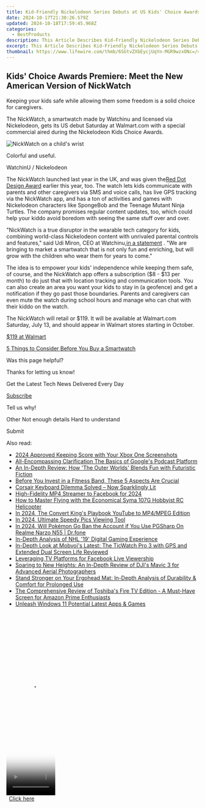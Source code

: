 ```yaml
---
title: Kid-Friendly Nickelodeon Series Debuts at US Kids' Choice Awards
date: 2024-10-17T21:30:26.579Z
updated: 2024-10-18T17:59:45.968Z
categories:
  - BestProducts
description: This Article Describes Kid-Friendly Nickelodeon Series Debuts at US Kids' Choice Awards
excerpt: This Article Describes Kid-Friendly Nickelodeon Series Debuts at US Kids' Choice Awards
thumbnail: https://www.lifewire.com/thmb/6SGtvZXbEycjUqYn-MGR9wzxONc=/400x300/filters:no_upscale():max_bytes(150000):strip_icc():format(webp)/NickWatchonwrist03-5c1abe8fe33a42d0acc067e5aa68d429.jpg
---
```


## Kids' Choice Awards Premiere: Meet the New American Version of NickWatch

Keeping your kids safe while allowing them some freedom is a solid choice for caregivers.

 The NickWatch, a smartwatch made by Watchinu and licensed via Nickelodeon, gets its US debut Saturday at Walmart.com with a special commercial aired during the Nickelodeon Kids Choice Awards.

![NickWatch on a child's wrist](https://www.lifewire.com/thmb/yqpaqlbiZAKth098cDjeGBx6S3s=/1500x0/filters:no_upscale():max_bytes(150000):strip_icc():format(webp)/NickWatchonwrist03-5c1abe8fe33a42d0acc067e5aa68d429.jpg)

Colorful and useful.

WatchinU / Nickelodeon

 The NickWatch launched last year in the UK, and was given the[Red Dot Design Award](https://www.red-dot.org/de/project/nickwatch-68476) earlier this year, too. The watch lets kids communicate with parents and other caregivers via SMS and voice calls, has live GPS tracking via the NickWatch app, and has a ton of activities and games with Nickelodeon characters like SpongeBob and the Teenage Mutant Ninja Turtles. The company promises regular content updates, too, which could help your kiddo avoid boredom with seeing the same stuff over and over.

 "NickWatch is a true disruptor in the wearable tech category for kids, combining world-class Nickelodeon content with unrivaled parental controls and features," said Udi Miron, CEO at Watchinu,[in a statement](https://www.prnewswire.com/news-releases/watchinu-brings-award-winning-nickelodeon-smartwatch-for-kids-to-the-us-302195353.html) . "We are bringing to market a smartwatch that is not only fun and enriching, but will grow with the children who wear them for years to come."

 The idea is to empower your kids' independence while keeping them safe, of course, and the NickWatch app offers a subscription ($8 - $13 per month) to do just that with location tracking and communication tools. You can also create an area you want your kids to stay in (a geofence) and get a notification if they go past those boundaries. Parents and caregivers can even mute the watch during school hours and manage who can chat with their kiddo on the watch.

 The NickWatch will retail or $119\. It will be available at Walmart.com Saturday, July 13, and should appear in Walmart stores starting in October.  

[$119 at Walmart](https://www.walmart.com/ip/nickWatch-by-nickelodeon/6344272802)

[5 Things to Consider Before You Buy a Smartwatch](https://www.lifewire.com/before-you-buy-smartwatch-8666142)

Was this page helpful?

Thanks for letting us know!

 Get the Latest Tech News Delivered Every Day

[Subscribe](https://www.lifewire.com/#)

Tell us why!

 Other  Not enough details  Hard to understand

 Submit

<ins class="adsbygoogle"
     style="display:block"
     data-ad-format="autorelaxed"
     data-ad-client="ca-pub-7571918770474297"
     data-ad-slot="1223367746"></ins>

<ins class="adsbygoogle"
     style="display:block"
     data-ad-client="ca-pub-7571918770474297"
     data-ad-slot="8358498916"
     data-ad-format="auto"
     data-full-width-responsive="true"></ins>

<span class="atpl-alsoreadstyle">Also read:</span>
<div><ul>
<li><a href="https://screen-capture.techidaily.com/2024-approved-keeping-score-with-your-xbox-one-screenshots/"><u>2024 Approved Keeping Score with Your Xbox One Screenshots</u></a></li>
<li><a href="https://extra-hints.techidaily.com/all-encompassing-clarification-the-basics-of-googles-podcast-platform/"><u>All-Encompassing Clarification The Basics of Google's Podcast Platform</u></a></li>
<li><a href="https://buynow-marvelous.techidaily.com/an-in-depth-review-how-the-outer-worlds-blends-fun-with-futuristic-fiction/"><u>An In-Depth Review: How 'The Outer Worlds' Blends Fun with Futuristic Fiction</u></a></li>
<li><a href="https://buynow-marvelous.techidaily.com/before-you-invest-in-a-fitness-band-these-5-aspects-are-crucial/"><u>Before You Invest in a Fitness Band, These 5 Aspects Are Crucial</u></a></li>
<li><a href="https://common-error.techidaily.com/1723209397631-corsair-keyboard-dilemma-solved-now-sparklingly-lit/"><u>Corsair Keyboard Dilemma Solved – Now Sparklingly Lit</u></a></li>
<li><a href="https://facebook-videos.techidaily.com/high-fidelity-mp4-streamer-to-facebook-for-2024/"><u>High-Fidelity MP4 Streamer to Facebook for 2024</u></a></li>
<li><a href="https://buynow-marvelous.techidaily.com/how-to-master-flying-with-the-economical-syma-107g-hobbyist-rc-helicopter/"><u>How to Master Flying with the Economical Syma 107G Hobbyist RC Helicopter</u></a></li>
<li><a href="https://fox-boxes.techidaily.com/in-2024-the-convert-kings-playbook-youtube-to-mp4mpeg-edition/"><u>In 2024, The Convert King's Playbook YouTube to MP4/MPEG Edition</u></a></li>
<li><a href="https://some-skills.techidaily.com/in-2024-ultimate-speedy-pics-viewing-tool/"><u>In 2024, Ultimate Speedy Pics Viewing Tool</u></a></li>
<li><a href="https://pokemon-go-android.techidaily.com/in-2024-will-pokemon-go-ban-the-account-if-you-use-pgsharp-on-realme-narzo-n55-drfone-by-drfone-virtual-android/"><u>In 2024, Will Pokémon Go Ban the Account if You Use PGSharp On Realme Narzo N55 | Dr.fone</u></a></li>
<li><a href="https://buynow-marvelous.techidaily.com/in-depth-analysis-of-nhl-19-digital-gaming-experience/"><u>In-Depth Analysis of NHL '19' Digital Gaming Experience</u></a></li>
<li><a href="https://buynow-marvelous.techidaily.com/in-depth-look-at-mobvois-latest-the-ticwatch-pro-3-with-gps-and-extended-dual-screen-life-reviewed/"><u>In-Depth Look at Mobvoi's Latest: The TicWatch Pro 3 with GPS and Extended Dual Screen Life Reviewed</u></a></li>
<li><a href="https://facebook-clips.techidaily.com/leveraging-tv-platforms-for-facebook-live-viewership/"><u>Leveraging TV Platforms for Facebook Live Viewership</u></a></li>
<li><a href="https://buynow-marvelous.techidaily.com/soaring-to-new-heights-an-in-depth-review-of-djis-mavic-3-for-advanced-aerial-photographers/"><u>Soaring to New Heights: An In-Depth Review of DJI's Mavic 3 for Advanced Aerial Photographers</u></a></li>
<li><a href="https://buynow-marvelous.techidaily.com/stand-stronger-on-your-ergohead-mat-in-depth-analysis-of-durability-and-comfort-for-prolonged-use/"><u>Stand Stronger on Your Ergohead Mat: In-Depth Analysis of Durability & Comfort for Prolonged Use</u></a></li>
<li><a href="https://buynow-marvelous.techidaily.com/the-comprehensive-review-of-toshibas-fire-tv-edition-a-must-have-screen-for-amazon-prime-enthusiasts/"><u>The Comprehensive Review of Toshiba's Fire TV Edition - A Must-Have Screen for Amazon Prime Enthusiasts</u></a></li>
<li><a href="https://extra-information.techidaily.com/unleash-windows-11-potential-latest-apps-and-games/"><u>Unleash Windows 11 Potential Latest Apps & Games</u></a></li>
</ul></div>

<!-- affiliate ads begin -->
<span id="1938136">
					<video width="128" height="480" style="cursor:pointer"
           poster="//a.impactradius-go.com/display-clicktoplayimage/1938136.png"
           onclick="if(!this.playClicked){this.play();this.setAttribute('controls',true);this.playClicked=true;}">
	   <source src="//a.impactradius-go.com/display-ad/22993-1938136">
	   <img src="//a.impactradius-go.com/display-clicktoplayimage/1938136.png" style="border: none; height: 100%; width: 100%; object-fit: contain">
	</video>
	<div style="width:80px;text-align:center"><a href="javascript:window.open(decodeURIComponent('https%3A%2F%2Fhomestyler.sjv.io%2Fc%2F5597632%2F1938136%2F22993'), '_blank');void(0);">Click here</a></div>
</span>
<img height="0" width="0" src="https://imp.pxf.io/i/5597632/1938136/22993" style="position:absolute;visibility:hidden;" border="0" />
<!-- affiliate ads end -->

